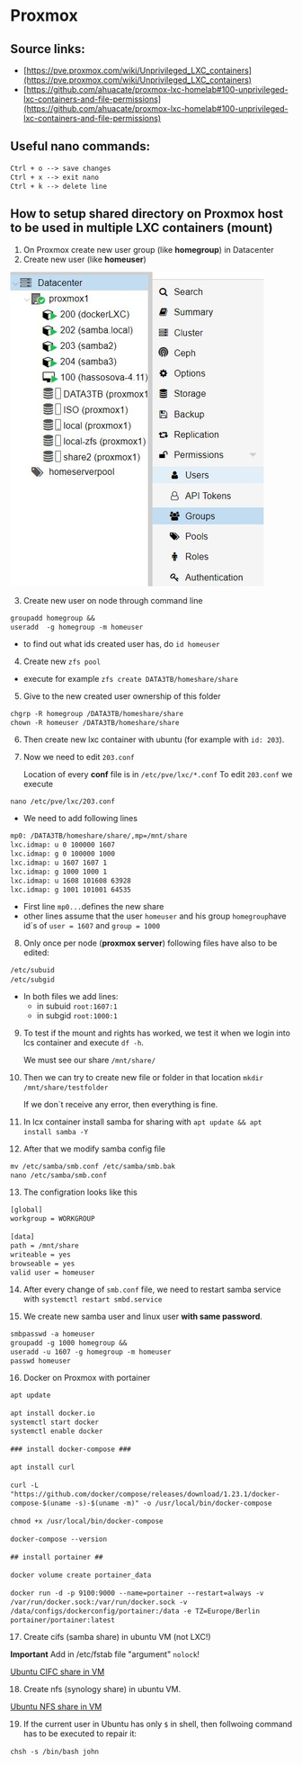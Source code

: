 # Proxmox

## Source  links:

- [https://pve.proxmox.com/wiki/Unprivileged_LXC_containers](https://pve.proxmox.com/wiki/Unprivileged_LXC_containers)
- [https://github.com/ahuacate/proxmox-lxc-homelab#100-unprivileged-lxc-containers-and-file-permissions](https://github.com/ahuacate/proxmox-lxc-homelab#100-unprivileged-lxc-containers-and-file-permissions)

## Useful nano commands:
```
Ctrl + o --> save changes
Ctrl + x --> exit nano
Ctrl + k --> delete line
```


## How to setup shared directory on Proxmox host to be used in multiple LXC containers (mount)

1. On Proxmox create new user group (like **homegroup**) in Datacenter
2. Create new user (like **homeuser**)

![Proxmox user](images/Proxmox_user_group.jpg)

3. Create new user on node through command line 
```
groupadd homegroup &&
useradd  -g homegroup -m homeuser
```
- to find out what ids created user has, do `id homeuser`

4. Create new `zfs pool`
- execute for example `zfs create DATA3TB/homeshare/share`
5. Give to the new created user ownership of this folder
```
chgrp -R homegroup /DATA3TB/homeshare/share
chown -R homeuser /DATA3TB/homeshare/share
```
6. Then create new lxc container with ubuntu (for example with `id: 203`).
7. Now we need to edit `203.conf`

    Location of every **conf** file is in `/etc/pve/lxc/*.conf`
    To edit `203.conf` we execute 
```
nano /etc/pve/lxc/203.conf
```
- We need to add following lines 
```
mp0: /DATA3TB/homeshare/share/,mp=/mnt/share
lxc.idmap: u 0 100000 1607
lxc.idmap: g 0 100000 1000
lxc.idmap: u 1607 1607 1
lxc.idmap: g 1000 1000 1
lxc.idmap: u 1608 101608 63928
lxc.idmap: g 1001 101001 64535
```
- First line `mp0...`defines the new share
- other lines assume that the user `homeuser` and his group `homegroup`have id´s of `user = 1607` and `group = 1000`
8. Only once per node (**proxmox server**) following files have also to be edited:
```markdown
/etc/subuid
/etc/subgid
```
- In both files we add lines:
  - in subuid `root:1607:1`
  - in subgid `root:1000:1`

9. To test if the mount and rights has worked, we test it when we login into lcs container and execute `df -h`.

    We must see our share `/mnt/share/`
10. Then we can try to create new file or folder in that location `mkdir /mnt/share/testfolder`

    If we don´t receive any error, then everything is fine.
11. In lcx container install samba for sharing with `apt update && apt install samba -Y`
12. After that we modify samba config file
```
mv /etc/samba/smb.conf /etc/samba/smb.bak
nano /etc/samba/smb.conf
```
13. The configration looks like this 
```Nginx
[global]
workgroup = WORKGROUP

[data]
path = /mnt/share
writeable = yes
browseable = yes
valid user = homeuser
```
14. After every change of `smb.conf` file, we need to restart samba service with `systemctl restart smbd.service`

15. We create new samba user and linux user **with same password**.
```
smbpasswd -a homeuser
groupadd -g 1000 homegroup &&
useradd -u 1607 -g homegroup -m homeuser
passwd homeuser
```


16. Docker on Proxmox with portainer 
```
apt update
 
apt install docker.io
systemctl start docker
systemctl enable docker
 
### install docker-compose ###
 
apt install curl
 
curl -L "https://github.com/docker/compose/releases/download/1.23.1/docker-compose-$(uname -s)-$(uname -m)" -o /usr/local/bin/docker-compose
 
chmod +x /usr/local/bin/docker-compose
 
docker-compose --version
 
## install portainer ##
 
docker volume create portainer_data
 
docker run -d -p 9100:9000 --name=portainer --restart=always -v /var/run/docker.sock:/var/run/docker.sock -v /data/configs/dockerconfig/portainer:/data -e TZ=Europe/Berlin  portainer/portainer:latest
```
17. Create cifs (samba share) in ubuntu VM (not LXC!)

**Important** Add in /etc/fstab file "argument" `nolock`!

[Ubuntu CIFC share in VM](https://gist.github.com/ipbastola/eaa107b4640262a108fcc3ef57d24836)

18. Create nfs (synology share) in ubuntu VM.

[Ubuntu NFS share in VM](https://www.digitalocean.com/community/tutorials/how-to-set-up-an-nfs-mount-on-ubuntu-18-04#step-5-%E2%80%94-creating-mount-points-and-mounting-directories-on-the-client)

19. If the current user in Ubuntu has only `$` in shell, then follwoing command has to be executed to repair it: 

`chsh -s /bin/bash john`

